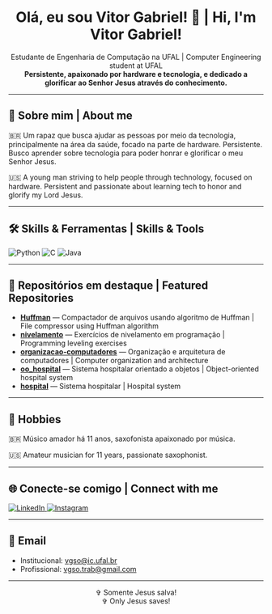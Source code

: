 <!-- Perfil README - VtrGbr -->

<h1 align="center">Olá, eu sou Vitor Gabriel! 👋 | Hi, I'm Vitor Gabriel!</h1>

<p align="center">
  Estudante de Engenharia de Computação na UFAL | Computer Engineering student at UFAL <br>
  <strong>Persistente, apaixonado por hardware e tecnologia, e dedicado a glorificar ao Senhor Jesus através do conhecimento.</strong>
</p>

---

## 🚀 Sobre mim | About me

🇧🇷 Um rapaz que busca ajudar as pessoas por meio da tecnologia, principalmente na área da saúde, focado na parte de hardware. Persistente. Busco aprender sobre tecnologia para poder honrar e glorificar o meu Senhor Jesus.

🇺🇸 A young man striving to help people through technology, focused on hardware. Persistent and passionate about learning tech to honor and glorify my Lord Jesus.

---

## 🛠️ Skills & Ferramentas | Skills & Tools

![Python](https://img.shields.io/badge/Python-3776AB?style=for-the-badge&logo=python&logoColor=white)
![C](https://img.shields.io/badge/C-00599C?style=for-the-badge&logo=c&logoColor=white)
![Java](https://img.shields.io/badge/Java-007396?style=for-the-badge&logo=java&logoColor=white)

---

## 🌟 Repositórios em destaque | Featured Repositories

- [**Huffman**](https://github.com/VtrGbr/Huffman) — Compactador de arquivos usando algoritmo de Huffman | File compressor using Huffman algorithm
- [**nivelamento**](https://github.com/VtrGbr/nivelamento) — Exercícios de nivelamento em programação | Programming leveling exercises
- [**organizacao-computadores**](https://github.com/VtrGbr/organizacao-computadores) — Organização e arquitetura de computadores | Computer organization and architecture
- [**oo_hospital**](https://github.com/VtrGbr/oo_hospital) — Sistema hospitalar orientado a objetos | Object-oriented hospital system
- [**hospital**](https://github.com/VtrGbr/hospital) — Sistema hospitalar | Hospital system

---

## 🎷 Hobbies

🇧🇷 Músico amador há 11 anos, saxofonista apaixonado por música.

🇺🇸 Amateur musician for 11 years, passionate saxophonist.

---

## 🌐 Conecte-se comigo | Connect with me

<p align="left">
  <a href="https://www.linkedin.com/in/vitor-gabriel-santos-oliveira" target="_blank">
    <img src="https://img.shields.io/badge/LinkedIn-0077B5?style=for-the-badge&logo=linkedin&logoColor=white" alt="LinkedIn"/>
  </a>
  <a href="https://instagram.com/s_vitorgabriel" target="_blank">
    <img src="https://img.shields.io/badge/Instagram-E4405F?style=for-the-badge&logo=instagram&logoColor=white" alt="Instagram"/>
  </a>
</p>

---

## 📧 Email

- Institucional: [vgso@ic.ufal.br](mailto:vgso@ic.ufal.br)
- Profissional: [vgso.trab@gmail.com](mailto:vgso.trab@gmail.com)

---

<p align="center">
  ✞ Somente Jesus salva! <br>
  ✞ Only Jesus saves!
</p>
